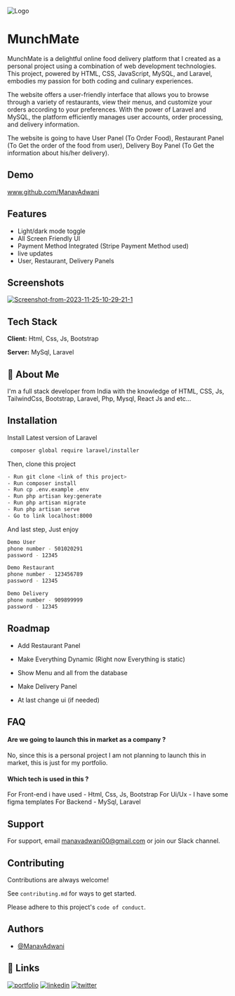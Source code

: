 
![Logo](https://i.ibb.co/DtF4kr6/download.png)

# MunchMate

MunchMate is a delightful online food delivery platform that I created as a personal project using a combination of web development technologies. This project, powered by HTML, CSS, JavaScript, MySQL, and Laravel, embodies my passion for both coding and culinary experiences. 

The website offers a user-friendly interface that allows you to browse through a variety of restaurants, view their menus, and customize your orders according to your preferences. With the power of Laravel and MySQL, the platform efficiently manages user accounts, order processing, and delivery information.

The website is going to have User Panel (To Order Food), Restaurant Panel (To Get the order of the food from user), Delivery Boy Panel (To Get the information about his/her delivery).


## Demo

www.github.com/ManavAdwani


## Features

- Light/dark mode toggle
- All Screen Friendly UI
- Payment Method Integrated (Stripe Payment Method used)
- live updates
- User, Restaurant, Delivery Panels


## Screenshots

<a href="https://ibb.co/cTnKNbC"><img src="https://i.ibb.co/88Znjzd/Screenshot-from-2023-11-25-10-29-21-1.png" alt="Screenshot-from-2023-11-25-10-29-21-1" border="0"></a>

## Tech Stack

**Client:** Html, Css, Js, Bootstrap

**Server:** MySql, Laravel


## 🚀 About Me
I'm a full stack developer from India with the knowledge of HTML, CSS, Js, TailwindCss, Bootstrap, Laravel, Php, Mysql, React Js and etc...


## Installation

Install Latest version of Laravel

```bash
 composer global require laravel/installer
```
Then, clone this project

```bash
- Run git clone <link of this project>
- Run composer install
- Run cp .env.example .env
- Run php artisan key:generate
- Run php artisan migrate
- Run php artisan serve
- Go to link localhost:8000
```

And last step, Just enjoy

```bash
Demo User
phone number - 501020291
password - 12345

Demo Restaurant
phone number - 123456789
password - 12345

Demo Delivery 
phone number - 909899999
password - 12345

```
## Roadmap

- Add Restaurant Panel

- Make Everything Dynamic (Right now Everything is static)

- Show Menu and all from the database

- Make Delivery Panel

- At last change ui (if needed)


## FAQ

#### Are we going to launch this in market as a company ?

No, since this is a personal project I am not planning to launch this in market, this is just for my portfolio.

#### Which tech is used in this ?

For Front-end i have used - Html, Css, Js, Bootstrap
For Ui/Ux - I have some figma templates
For Backend - MySql, Laravel


## Support

For support, email manavadwani00@gmail.com or join our Slack channel.


## Contributing

Contributions are always welcome!

See `contributing.md` for ways to get started.

Please adhere to this project's `code of conduct`.


## Authors

- [@ManavAdwani](https://www.github.com/ManavAdwani)


## 🔗 Links
[![portfolio](https://img.shields.io/badge/my_portfolio-000?style=for-the-badge&logo=ko-fi&logoColor=white)](https://katherineoelsner.com/)
[![linkedin](https://img.shields.io/badge/linkedin-0A66C2?style=for-the-badge&logo=linkedin&logoColor=white)](https://www.linkedin.com/)
[![twitter](https://img.shields.io/badge/twitter-1DA1F2?style=for-the-badge&logo=twitter&logoColor=white)](https://twitter.com/)

